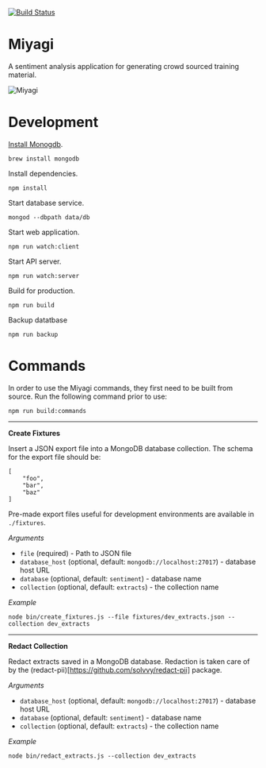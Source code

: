 [![Build Status](https://travis-ci.org/jadu/miyagi.svg?branch=master)](https://travis-ci.org/jadu/miyagi)

# Miyagi

A sentiment analysis application for generating crowd sourced training material.

![Miyagi](assets/gif/miyagi.gif)

# Development

[Install Monogdb](https://docs.mongodb.com/manual/tutorial/install-mongodb-on-os-x/).

```
brew install mongodb
```

Install dependencies.

```
npm install
```

Start database service.

```
mongod --dbpath data/db
```

Start web application.

```
npm run watch:client
```

Start API server.

```
npm run watch:server
```

Build for production.

```
npm run build
```

Backup datatbase

```
npm run backup
```

# Commands

In order to use the Miyagi commands, they first need to be built from source. Run the following command prior to use:

```
npm run build:commands
```

---

__Create Fixtures__

Insert a JSON export file into a MongoDB database collection. The schema for the export file should be:

```
[
    "foo",
    "bar",
    "baz"
]
```

Pre-made export files useful for development environments are available in `./fixtures`.

_Arguments_

* `file` (required) - Path to JSON file
* `database_host` (optional, default: `mongodb://localhost:27017`) - database host URL
* `database` (optional, default: `sentiment`) - database name
* `collection` (optional, default: `extracts`) - the collection name

_Example_

```
node bin/create_fixtures.js --file fixtures/dev_extracts.json --collection dev_extracts
```

---

__Redact Collection__

Redact extracts saved in a MongoDB database. Redaction is taken care of by the (redact-pii)[https://github.com/solvvy/redact-pii] package.

_Arguments_

* `database_host` (optional, default: `mongodb://localhost:27017`) - database host URL
* `database` (optional, default: `sentiment`) - database name
* `collection` (optional, default: `extracts`) - the collection name

_Example_

```
node bin/redact_extracts.js --collection dev_extracts
```


